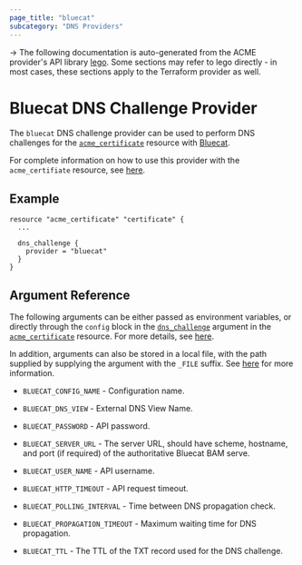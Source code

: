 ```yaml
---
page_title: "bluecat"
subcategory: "DNS Providers"
---
```


-> The following documentation is auto-generated from the ACME
provider's API library [lego](https://go-acme.github.io/lego/).  Some
sections may refer to lego directly - in most cases, these sections
apply to the Terraform provider as well.

# Bluecat DNS Challenge Provider

The `bluecat` DNS challenge provider can be used to perform DNS challenges for
the [`acme_certificate`][resource-acme-certificate] resource with
[Bluecat](https://www.bluecatnetworks.com).

[resource-acme-certificate]: ../resources/certificate.md

For complete information on how to use this provider with the `acme_certifiate`
resource, see [here][resource-acme-certificate-dns-challenges].

[resource-acme-certificate-dns-challenges]: ../resources/certificate.md#using-dns-challenges

## Example

```hcl
resource "acme_certificate" "certificate" {
  ...

  dns_challenge {
    provider = "bluecat"
  }
}
```
## Argument Reference

The following arguments can be either passed as environment variables, or
directly through the `config` block in the
[`dns_challenge`][resource-acme-certificate-dns-challenge-arg] argument in the
[`acme_certificate`][resource-acme-certificate] resource. For more details, see
[here][resource-acme-certificate-dns-challenges].

[resource-acme-certificate-dns-challenge-arg]: ../resources/certificate.md#dns_challenge

In addition, arguments can also be stored in a local file, with the path
supplied by supplying the argument with the `_FILE` suffix. See
[here][acme-certificate-file-arg-example] for more information.

[acme-certificate-file-arg-example]: ../resources/certificate.md#using-variable-files-for-provider-arguments

* `BLUECAT_CONFIG_NAME` - Configuration name.
* `BLUECAT_DNS_VIEW` - External DNS View Name.
* `BLUECAT_PASSWORD` - API password.
* `BLUECAT_SERVER_URL` - The server URL, should have scheme, hostname, and port (if required) of the authoritative Bluecat BAM serve.
* `BLUECAT_USER_NAME` - API username.

* `BLUECAT_HTTP_TIMEOUT` - API request timeout.
* `BLUECAT_POLLING_INTERVAL` - Time between DNS propagation check.
* `BLUECAT_PROPAGATION_TIMEOUT` - Maximum waiting time for DNS propagation.
* `BLUECAT_TTL` - The TTL of the TXT record used for the DNS challenge.


